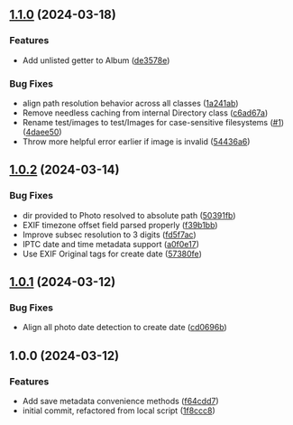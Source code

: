 

## [1.1.0](https://github.com/danallan/photo-dir-to-json/compare/1.0.2...1.1.0) (2024-03-18)


### Features

* Add unlisted getter to Album ([de3578e](https://github.com/danallan/photo-dir-to-json/commit/de3578e8793fbd98188c4f26b9e617f9f2151afe))


### Bug Fixes

* align path resolution behavior across all classes ([1a241ab](https://github.com/danallan/photo-dir-to-json/commit/1a241ab4eb6d40ec8e4e22deae3fcb94c85d0291))
* Remove needless caching from internal Directory class ([c6ad67a](https://github.com/danallan/photo-dir-to-json/commit/c6ad67acdea1bb18bb32bb45049fe585d0de1dda))
* Rename test/images to test/Images for case-sensitive filesystems ([#1](https://github.com/danallan/photo-dir-to-json/issues/1)) ([4daee50](https://github.com/danallan/photo-dir-to-json/commit/4daee505c18066e2dd7366964ac2910f32e5063f))
* Throw more helpful error earlier if image is invalid ([54436a6](https://github.com/danallan/photo-dir-to-json/commit/54436a669569d24705c2f60f4b5c06595a6518b7))

## [1.0.2](https://github.com/danallan/photo-dir-to-json/compare/1.0.1...1.0.2) (2024-03-14)


### Bug Fixes

* dir provided to Photo resolved to absolute path ([50391fb](https://github.com/danallan/photo-dir-to-json/commit/50391fb6ceab5faa4aa2efe04ad59003bccfe0c1))
* EXIF timezone offset field parsed properly ([f39b1bb](https://github.com/danallan/photo-dir-to-json/commit/f39b1bbd83733f35d3912f608e2e6253e3acd810))
* Improve subsec resolution to 3 digits ([fd5f7ac](https://github.com/danallan/photo-dir-to-json/commit/fd5f7ac7e390dbde3fdaf679888983b5e9d3350b))
* IPTC date and time metadata support ([a0f0e17](https://github.com/danallan/photo-dir-to-json/commit/a0f0e173b4cccec2114f0482bcbb5727f5233f08))
* Use EXIF Original tags for create date ([57380fe](https://github.com/danallan/photo-dir-to-json/commit/57380fe328c70fb9c19a79e1c4dba0cc4943e1ce))

## [1.0.1](https://github.com/danallan/photo-dir-to-json/compare/1.0.0...1.0.1) (2024-03-12)


### Bug Fixes

* Align all photo date detection to create date ([cd0696b](https://github.com/danallan/photo-dir-to-json/commit/cd0696b0c8f4a495834f00db00f1aa3fd5832248))

## 1.0.0 (2024-03-12)


### Features

* Add save metadata convenience methods ([f64cdd7](https://github.com/danallan/photo-dir-to-json/commit/f64cdd7720c61d89c1c8a8090aeafb6fd3de596e))
* initial commit, refactored from local script ([1f8ccc8](https://github.com/danallan/photo-dir-to-json/commit/1f8ccc82cc27a01d90eef7a468ab9837d66f10be))

